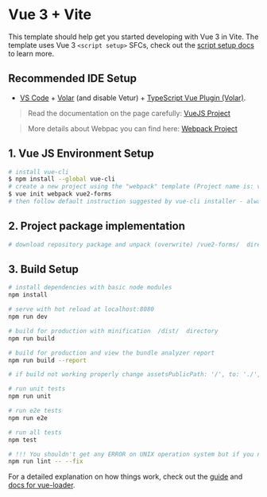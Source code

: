 # Vue 3 + Vite

This template should help get you started developing with Vue 3 in Vite. The template uses Vue 3 `<script setup>` SFCs, check out the [script setup docs](https://v3.vuejs.org/api/sfc-script-setup.html#sfc-script-setup) to learn more.

## Recommended IDE Setup

- [VS Code](https://code.visualstudio.com/) + [Volar](https://marketplace.visualstudio.com/items?itemName=Vue.volar) (and disable Vetur) + [TypeScript Vue Plugin (Volar)](https://marketplace.visualstudio.com/items?itemName=Vue.vscode-typescript-vue-plugin).

> Read the documentation on the page carefully: [VueJS Project](https://vuejs.org/)

> More details about Webpac you can find here: [Webpack Project](http://vuejs-templates.github.io/webpack/)

## 1. Vue JS Environment Setup

```bash
# install vue-cli
$ npm install --global vue-cli
# create a new project using the "webpack" template (Project name is: vue2-forms)
$ vue init webpack vue2-forms
# then follow default instruction suggested by vue-cli installer - always confirm (Yes)
```

## 2. Project package implementation

```bash
# download repository package and unpack (overwrite) /vue2-forms/  directory content
```

## 3. Build Setup

```bash
# install dependencies with basic node modules
npm install

# serve with hot reload at localhost:8080
npm run dev

# build for production with minification  /dist/  directory
npm run build

# build for production and view the bundle analyzer report
npm run build --report

# if build not working properly change assetsPublicPath: '/', to: './',

# run unit tests
npm run unit

# run e2e tests
npm run e2e

# run all tests
npm test

# !!! You shouldn't get any ERROR on UNIX operation system but if you notice some ERRORs on Windows generated by ESLINT module in terms of linebreak-style then use Eslint Tool to fix the problem - see below:
npm run lint -- --fix
```

For a detailed explanation on how things work, check out the [guide](http://vuejs-templates.github.io/webpack/) and [docs for vue-loader](http://vuejs.github.io/vue-loader).
